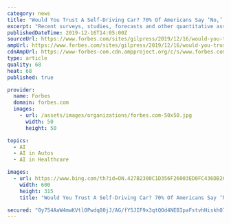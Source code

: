 ```yaml
---
category: news
title: "Would You Trust A Self-Driving Car? 70% Of Americans Say ‘No,’ 72% Of Chinese Say ‘Yes’"
excerpt: "Recent surveys, studies, forecasts and other quantitative assessments of the progress of AI found that 70% of Americans would not trust an autonomous vehicle but 72% of Chinese consumers would trust one; Only 4% of U.S. executives plan to deploy AI enterprise-wide in 2020, down from 20% last year; Only 26% of U.S. executives say they have put ..."
publishedDateTime: 2019-12-16T14:05:00Z
sourceUrl: https://www.forbes.com/sites/gilpress/2019/12/16/would-you-trust-an-autonomous-vehicle-70-of-americans-say-no-72-of-chinese-say-yes/
ampUrl: https://www.forbes.com/sites/gilpress/2019/12/16/would-you-trust-an-autonomous-vehicle-70-of-americans-say-no-72-of-chinese-say-yes/amp/
cdnAmpUrl: https://www-forbes-com.cdn.ampproject.org/c/s/www.forbes.com/sites/gilpress/2019/12/16/would-you-trust-an-autonomous-vehicle-70-of-americans-say-no-72-of-chinese-say-yes/amp/
type: article
quality: 68
heat: 68
published: true

provider:
  name: Forbes
  domain: forbes.com
  images:
    - url: /assets/images/organizations/forbes.com-50x50.jpg
      width: 50
      height: 50

topics:
  - AI
  - AI in Autos
  - AI in Healthcare

images:
  - url: https://www.bing.com/th?id=ON.427B2300C1D356F26003ED0FC436DB26
    width: 600
    height: 315
    title: "Would You Trust A Self-Driving Car? 70% Of Americans Say ‘No,’ 72% Of Chinese Say ‘Yes’"

secured: "0y754AaW4mwKVtl0Pwdq80jJ/AG/fY5JIF9x3qtQOd4NEBIpaFstvhHiskhO7PEWo44MJutPYtIRTHljf97touoUL6wUcTFZHCaS1DtYK2cw0kw9vsGWByt38jJZ/RTBjII2fy0b8maOjt6I8xR4QCd4N3M4ckwELSz9J9/qcRPfzwxKC2PTh6roA7SMcKViHQr34MIR9ZymQ3ezucAwMrG0T5qfrHzGbdPPf/gXmDpJWp1S4cnxpxEdKKjySLyHssBjlW7EAXwSdNfHijF/zw==;SpulXC4HghsfQLovnFm/ZQ=="
---
```


